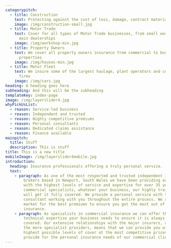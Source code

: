 ```yaml
---
categorypitch:
  - title: Construction
    text: Protecting against the cost of loss, damage, contract materials and more
    image: /img/construction-small.jpg
  - title: Motor Trade
    text: Cover for all types of Motor Trade businesses, from small workshops up to
      main dealerships
    image: /img/workshop-min.jpg
  - title: Property Owners
    text: We cover all property owners insurance from commercial to buy-to-let
      properties
    image: /img/houses-min.jpg
  - title: Motor Fleet
    text: We insure some of the largest haulage, plant operators and coach & bus
      firms
    image: /img/cars.jpg
heading: A heading goes here
subheading: And this will be the subheading
templateKey: index-page
image: /img/layerslider4.jpg
whyPickUsList:
  - reason: Service-led business
  - reason: Independent and trusted
  - reason: Highly competitive premiums
  - reason: Personal consultants
  - reason: Dedicated claims assistance
  - reason: Finance available
mainpitch:
  title: Stuff
  description: This is stuff
title: This is a new title
mobileImage: /img/layerslider4mobile.jpg
introduction:
  heading: Insurance professionals offering a truly personal service.
  text:
    - paragraph: As one of the most respected and trusted independent insurance
        brokers based in Newport, South Wales we have been providing our clients
        with the highest levels of service and expertise for over 35 years. As
        commercial specialists, whatever your business, our highly trained team
        will get it fully covered. We provide a personal service with the same
        consultant working with you throughout the entire process. We search the
        market for the best premiums to ensure you get the most out of your
        insurance.
    - paragraph: As specialists in commercial insurance we can offer the care and
        technical expertise your business needs to ensure it is always fully
        covered. Our extensive relationships with the major insurers, as well as
        the more specialist providers, means that we can provide you with the
        highest possible levels of cover at the most competitive prices. We also
        provide for the personal insurance needs of our commercial clients.
---
```

